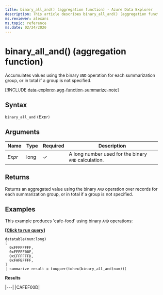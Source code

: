 ```yaml
---
title: binary_all_and() (aggregation function) - Azure Data Explorer
description: This article describes binary_all_and() (aggregation function) in Azure Data Explorer.
ms.reviewer: alexans
ms.topic: reference
ms.date: 02/24/2020
---
```

# binary_all_and() (aggregation function)

Accumulates values using the binary `AND` operation for each summarization group, or in total if a group is not specified.

[!INCLUDE [data-explorer-agg-function-summarize-note](../../includes/data-explorer-agg-function-summarize-note.md)]

## Syntax

`binary_all_and` `(`*Expr*`)`

## Arguments

| Name | Type | Required | Description |
|--|--|--|--|
| *Expr* | long | &check; | A long number used for the binary `AND`  calculation. |

## Returns

Returns an aggregated value using the binary `AND` operation over records for each summarization group, or in total if a group is not specified.

## Examples

This example produces 'cafe-food' using binary `AND` operations:

**\[**[**Click to run query**](https://dataexplorer.azure.com/clusters/kvc6bc487453a064d3c9de.northeurope/databases/NewDatabase1?query=H4sIAAAAAAAAA0tJLAHCpJxUjbzSXKuc/Lx0TV6uaF4uBQWDCjco0FFA4hsYuOlAuM4QWRco183RzRWsmpcrlperRqG4NDc3sSizKlWhKLW4NKdEwVahJL+0oCC1SKMkPyO1QiMpMy+xqDI+MScnPjEvBWS/pqYmAPUkYL2QAAAA)**\]**

```kusto
datatable(num:long)
[
  0xFFFFFFFF, 
  0xFFFFF00F,
  0xCFFFFFFD,
  0xFAFEFFFF,
]
| summarize result = toupper(tohex(binary_all_and(num)))
```

**Results**

|---|
|CAFEF00D|
